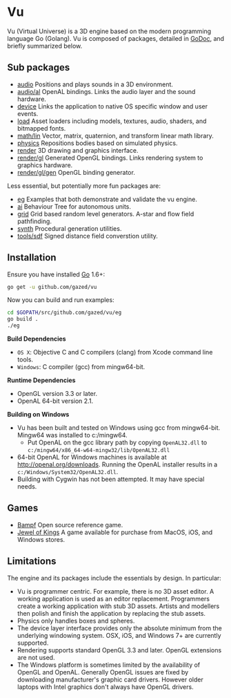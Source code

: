 <!-- Copyright © 2013-2017 Galvanized Logic Inc.                       -->
<!-- Use is governed by a BSD-style license found in the LICENSE file. -->

# Vu

Vu (Virtual Universe) is a 3D engine based on the modern programming language Go (Golang).
Vu is composed of packages, detailed in [GoDoc](http://godoc.org/github.com/gazed/vu),
and briefly summarized below.

Sub packages
--------

* [audio](http://godoc.org/github.com/gazed/vu/audio) Positions and plays sounds in a 3D environment.
* [audio/al](http://godoc.org/github.com/gazed/vu/audio/al) OpenAL bindings. Links the audio layer and the sound hardware.
* [device](http://godoc.org/github.com/gazed/vu/device)  Links the application to native OS specific window and user events.
* [load](http://godoc.org/github.com/gazed/vu/load) Asset loaders including models, textures, audio, shaders, and bitmapped fonts.
* [math/lin](http://godoc.org/github.com/gazed/vu/math/lin) Vector, matrix, quaternion, and transform linear math library.
* [physics](http://godoc.org/github.com/gazed/vu/physics) Repositions bodies based on simulated physics.
* [render](http://godoc.org/github.com/gazed/vu/render) 3D drawing and graphics interface.
* [render/gl](http://godoc.org/github.com/gazed/vu/render/gl) Generated OpenGL bindings. Links rendering system to graphics hardware.
* [render/gl/gen](http://godoc.org/github.com/gazed/vu/render/gl/gen)  OpenGL binding generator.

Less essential, but potentially more fun packages are:

* [eg](http://godoc.org/github.com/gazed/vu/eg) Examples that both demonstrate and validate the vu engine.
* [ai](http://godoc.org/github.com/gazed/vu/ai) Behaviour Tree for autonomous units.
* [grid](http://godoc.org/github.com/gazed/vu/grid) Grid based random level generators. A-star and flow field pathfinding.
* [synth](http://godoc.org/github.com/gazed/vu/synth) Procedural generation utilities.
* [tools/sdf](http://godoc.org/github.com/gazed/vu/tools/sdf) Signed distance field converstion utility.

Installation
-----

Ensure you have installed [Go](http://golang.org) 1.6+:

```bash
go get -u github.com/gazed/vu
```

Now you can build and run examples:

```bash
cd $GOPATH/src/github.com/gazed/vu/eg
go build .
./eg
```

**Build Dependencies**

* ``OS X``: Objective C and C compilers (clang) from Xcode command line tools.
* ``Windows``: C compiler (gcc) from mingw64-bit.

**Runtime Dependencies**

* OpenGL version 3.3 or later.
* OpenAL 64-bit version 2.1.

**Building on Windows**

* Vu has been built and tested on Windows using gcc from mingw64-bit.
  Mingw64 was installed to c:/mingw64.
  * Put OpenAL on the gcc library path by copying ``OpenAL32.dll`` to
    ``c:/mingw64/x86_64-w64-mingw32/lib/OpenAL32.dll``
* 64-bit OpenAL for Windows machines is available at http://openal.org/downloads.
  Running the OpenAL installer results in a ``c:/Windows/System32/OpenAL32.dll``.
* Building with Cygwin has not been attempted. It may have special needs.

Games
-----

* [Bampf](https://github.com/gazed/bampf) Open source reference game.
* [Jewel of Kings](http://jewelofkings.com) A game available for purchase from MacOS, iOS, and Windows stores.

Limitations
-----------

The engine and its packages include the essentials by design. In particular:

* Vu is programmer centric. For example, there is no 3D asset editor.
  A working application is used as an editor replacement. Programmers create a
  working application with stub 3D assets. Artists and modellers then polish
  and finish the application by replacing the stub assets.
* Physics only handles boxes and spheres.
* The device layer interface provides only the absolute minimum from the underlying
  windowing system. OSX, iOS, and Windows 7+ are currently supported.
* Rendering supports standard OpenGL 3.3 and later. OpenGL extensions are not used.
* The Windows platform is sometimes limited by the availability of OpenGL and OpenAL.
  Generally OpenGL issues are fixed by downloading manufacturer's graphic card drivers.
  However older laptops with Intel graphics don't always have OpenGL drivers.
